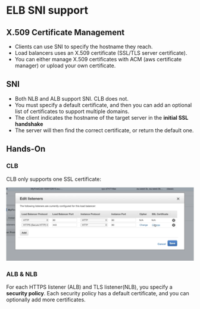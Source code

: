 # ELB SNI support
## X.509 Certificate Management

- Clients can use SNI to specify the hostname they reach.
- Load balancers uses an X.509 certificate (SSL/TLS server certificate). 
- You can either manage X.509 certificates with ACM (aws certificate manager) or upload your own certificate.

## SNI
- Both NLB and ALB support SNI. CLB does not.
- You must specify a default certificate, and then you can add an optional list of certificates to support multiple domains.
- The client indicates the hostname of the target server in the **initial SSL handshake**
- The server will then find the correct certificate, or return the default one.

## Hands-On

### CLB
CLB only supports one SSL certificate:

<img src="clb-listener.png" alt=""/>

### ALB & NLB
For each HTTPS listener (ALB) and TLS listener(NLB), you specify a **security policy**. Each security policy has a default certificate, and you can optionally add more certificates.

